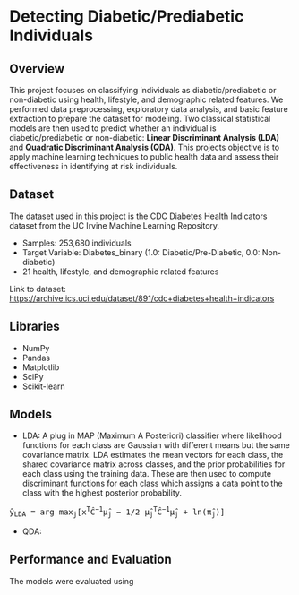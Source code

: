 # Detecting Diabetic/Prediabetic Individuals 

## Overview 
This project focuses on classifying individuals as diabetic/prediabetic or non-diabetic using health, lifestyle, and demographic related features. We performed data preprocessing, exploratory data analysis, and basic feature extraction to prepare the dataset for modeling. Two classical statistical models are then used to predict whether an individual is diabetic/prediabetic or non-diabetic: **Linear Discriminant Analysis (LDA)** and **Quadratic Discriminant Analysis (QDA)**. This projects objective is to apply machine learning techniques to public health data and assess their effectiveness in identifying at risk individuals.

## Dataset 
The dataset used in this project is the CDC Diabetes Health Indicators dataset from the UC Irvine Machine Learning Repository. 
- Samples: 253,680 individuals
- Target Variable: Diabetes_binary (1.0: Diabetic/Pre-Diabetic, 0.0: Non-diabetic)
- 21 health, lifestyle, and demographic related features

Link to dataset: https://archive.ics.uci.edu/dataset/891/cdc+diabetes+health+indicators

## Libraries 
- NumPy
- Pandas
- Matplotlib
- SciPy
- Scikit-learn

## Models 
- LDA: A plug in MAP (Maximum A Posteriori) classifier where likelihood functions for each class are Gaussian with different means but the same covariance matrix. LDA estimates the mean vectors for each class, the shared covariance matrix across classes, and the prior probabilities for each class using the training data. These are then used to compute discriminant functions for each class which assigns a data point to the class with the highest posterior probability.

<pre>
ŷ<sub>LDA</sub> = arg max<sub>j</sub>[x<sup>T</sup>Ĉ<sup>−1</sup>μ̂<sub>j</sub> − 1/2 μ̂<sub>j</sub><sup>T</sup>Ĉ<sup>−1</sup>μ̂<sub>j</sub> + ln(π̂<sub>j</sub>)]
</pre>



- QDA:


## Performance and Evaluation 
The models were evaluated using 
